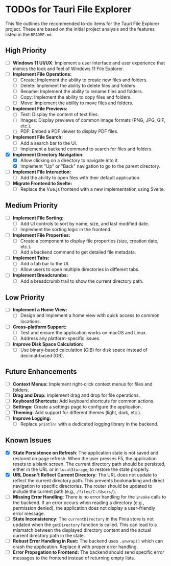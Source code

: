 # TODOs for Tauri File Explorer

This file outlines the recommended to-do items for the Tauri File Explorer project. These are based on the initial project analysis and the features listed in the `README.md`.

## High Priority

- [ ] **Windows 11 UI/UX**: Implement a user interface and user experience that mimics the look and feel of Windows 11 File Explorer.
- [ ] **Implement File Operations:**
  - [ ] Create: Implement the ability to create new files and folders.
  - [ ] Delete: Implement the ability to delete files and folders.
  - [ ] Rename: Implement the ability to rename files and folders.
  - [ ] Copy: Implement the ability to copy files and folders.
  - [ ] Move: Implement the ability to move files and folders.
- [ ] **Implement File Previews:**
  - [ ] Text: Display the content of text files.
  - [ ] Images: Display previews of common image formats (PNG, JPG, GIF, etc.).
  - [ ] PDF: Embed a PDF viewer to display PDF files.
- [ ] **Implement File Search:**
  - [ ] Add a search bar to the UI.
  - [ ] Implement a backend command to search for files and folders.
- [x] **Implement Directory Navigation:**
  - [x] Allow clicking on a directory to navigate into it.
  - [x] Implement "Up" or "Back" navigation to go to the parent directory.
- [ ] **Implement File Interaction:**
  - [ ] Add the ability to open files with their default application.
- [ ] **Migrate Frontend to Svelte:**
  - [ ] Replace the Vue.js frontend with a new implementation using Svelte.

## Medium Priority

- [ ] **Implement File Sorting:**
  - [ ] Add UI controls to sort by name, size, and last modified date.
  - [ ] Implement the sorting logic in the frontend.
- [ ] **Implement File Properties:**
  - [ ] Create a component to display file properties (size, creation date, etc.).
  - [ ] Add a backend command to get detailed file metadata.
- [ ] **Implement Tabs:**
  - [ ] Add a tab bar to the UI.
  - [ ] Allow users to open multiple directories in different tabs.
- [ ] **Implement Breadcrumbs:**
  - [ ] Add a breadcrumb trail to show the current directory path.

## Low Priority

- [ ] **Implement a Home View:**
  - [ ] Design and implement a home view with quick access to common locations.
- [ ] **Cross-platform Support:**
  - [ ] Test and ensure the application works on macOS and Linux.
  - [ ] Address any platform-specific issues.
- [ ] **Improve Disk Space Calculation:**
  - [ ] Use binary-based calculation (GiB) for disk space instead of decimal-based (GB).

## Future Enhancements

- [ ] **Context Menus:** Implement right-click context menus for files and folders.
- [ ] **Drag and Drop:** Implement drag and drop for file operations.
- [ ] **Keyboard Shortcuts:** Add keyboard shortcuts for common actions.
- [ ] **Settings:** Create a settings page to configure the application.
- [ ] **Theming:** Add support for different themes (light, dark, etc.).
- [ ] **Improve Logging:**
  - [ ] Replace `println!` with a dedicated logging library in the backend.

## Known Issues

- [x] **State Persistence on Refresh**: The application state is not saved and restored on page refresh. When the user presses F5, the application resets to a blank screen. The current directory path should be persisted, either in the URL or in `localStorage`, to restore the state properly.
- [x] **URL Doesn't Reflect Current Directory**: The URL does not update to reflect the current directory path. This prevents bookmarking and direct navigation to specific directories. The router should be updated to include the current path (e.g., `/files/C:/Users/`).
- [ ] **Missing Error Handling**: There is no error handling for the `invoke` calls to the backend. If an error occurs when reading a directory (e.g., permission denied), the application does not display a user-friendly error message.
- [ ] **State Inconsistency**: The `currentDirectory` in the Pinia store is not updated when the `getDirectory` function is called. This can lead to a mismatch between the displayed directory content and the actual current directory path in the state.
- [ ] **Robust Error Handling in Rust:** The backend uses `.unwrap()` which can crash the application. Replace it with proper error handling.
- [ ] **Error Propagation to Frontend:** The backend should send specific error messages to the frontend instead of returning empty lists.
